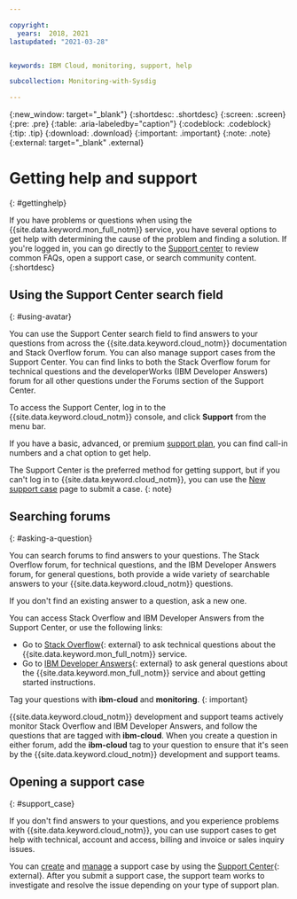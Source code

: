 ```yaml
---

copyright:
  years:  2018, 2021
lastupdated: "2021-03-28"


keywords: IBM Cloud, monitoring, support, help

subcollection: Monitoring-with-Sysdig

---
```


{:new_window: target="_blank"}
{:shortdesc: .shortdesc}
{:screen: .screen}
{:pre: .pre}
{:table: .aria-labeledby="caption"}
{:codeblock: .codeblock}
{:tip: .tip}
{:download: .download}
{:important: .important}
{:note: .note}
{:external: target="_blank" .external}


# Getting help and support
{: #gettinghelp}

If you have problems or questions when using the {{site.data.keyword.mon_full_notm}} service, you have several options to get help with determining the cause of the problem and finding a solution. If you're logged in, you can go directly to the [Support center](https://{DomainName}/unifiedsupport/supportcenter) to review common FAQs, open a support case, or search community content. 
{:shortdesc}


## Using the Support Center search field
{: #using-avatar}

You can use the Support Center search field to find answers to your questions from across the {{site.data.keyword.cloud_notm}} documentation and Stack Overflow forum. You can also manage support cases from the Support Center. You can find links to both the Stack Overflow forum for technical questions and the developerWorks (IBM Developer Answers) forum for all other questions under the Forums section of the Support Center.  

To access the Support Center, log in to the {{site.data.keyword.cloud_notm}} console, and click **Support** from the menu bar.  

If you have a basic, advanced, or premium [support plan](/docs/get-support?topic=get-support-support-plans#support-plans), you can find call-in numbers and a chat option to get help.

The Support Center is the preferred method for getting support, but if you can't log in to {{site.data.keyword.cloud_notm}}, you can use the [New support case](https://{DomainName}/unifiedsupport/cases/add) page to submit a case.
{: note}

## Searching forums
{: #asking-a-question}

You can search forums to find answers to your questions. The Stack Overflow forum, for technical questions, and the IBM Developer Answers forum, for general questions, both provide a wide variety of searchable answers to your {{site.data.keyword.cloud_notm}} questions. 

If you don't find an existing answer to a question, ask a new one. 

You can access Stack Overflow and IBM Developer Answers from the Support Center, or use the following links:

  * Go to [Stack Overflow](https://stackoverflow.com/questions/tagged/ibm-cloud){: external} to ask technical questions about the {{site.data.keyword.mon_full_notm}} service. 
  * Go to [IBM Developer Answers](https://developer.ibm.com/answers/topics/ibm-cloud/){: external} to ask general questions about the {{site.data.keyword.mon_full_notm}} service and about getting started instructions.

Tag your questions with **ibm-cloud** and **monitoring**.
{: important}

{{site.data.keyword.cloud_notm}} development and support teams actively monitor Stack Overflow and IBM Developer Answers, and follow the questions that are tagged with **ibm-cloud**. When you create a question in either forum, add the **ibm-cloud** tag to your question to ensure that it's seen by the {{site.data.keyword.cloud_notm}} development and support teams.

## Opening a support case
{: #support_case}

If you don't find answers to your questions, and you experience problems with {{site.data.keyword.cloud_notm}}, you can use support cases to get help with technical, account and access, billing and invoice or sales inquiry issues. 

You can [create](/docs/get-support?topic=get-support-open-case) and [manage](/docs/get-support?topic=get-support-managing-support-cases) a support case by using the [Support Center](https://dev.console.cloud.ibm.com/unifiedsupport/supportcenter){: external}. After you submit a support case, the support team works to investigate and resolve the issue depending on your type of support plan.




